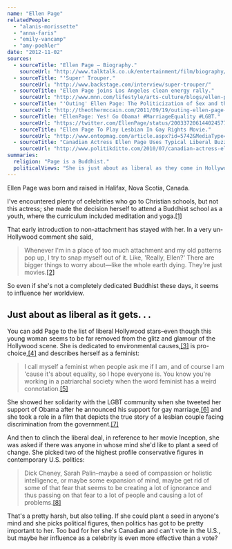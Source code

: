 ```yaml
---
name: "Ellen Page"
relatedPeople:
  - "alanis-morissette"
  - "anna-faris"
  - "emily-vancamp"
  - "amy-poehler"
date: "2012-11-02"
sources:
  - sourceTitle: "Ellen Page – Biography."
    sourceUrl: "http://www.talktalk.co.uk/entertainment/film/biography/artist/ellen-page/biography/175?page=3"
  - sourceTitle: "'Super' Trouper."
    sourceUrl: "http://www.backstage.com/interview/super-trouper/"
  - sourceTitle: "Ellen Page joins Los Angeles clean energy rally."
    sourceUrl: "http://www.mnn.com/lifestyle/arts-culture/blogs/ellen-page-joins-los-angeles-clean-energy-rally"
  - sourceTitle: "'Outing' Ellen Page: The Politicization of Sex and the Sexualization of Politics."
    sourceUrl: "http://theothermccain.com/2011/09/19/outing-ellen-page-the-politicization-of-sex-and-the-sexualization-of-politics/"
  - sourceTitle: "EllenPage: Yes! Go Obama! #MarriageEquality #LGBT."
    sourceUrl: "https://twitter.com/EllenPage/status/200337206144024577"
  - sourceTitle: "Ellen Page To Play Lesbian In Gay Rights Movie."
    sourceUrl: "http://www.ontopmag.com/article.aspx?id=5742&MediaType=1&Category=4"
  - sourceTitle: "Canadian Actress Ellen Page Uses Typical Liberal Buzzwords To Smear Sarah Palin."
    sourceUrl: "http://www.politikditto.com/2010/07/canadian-actress-ellen-page-uses.html"
summaries:
  religion: "Page is a Buddhist."
  politicalViews: "She is just about as liberal as they come in Hollywood."
---
```


Ellen Page was born and raised in Halifax, Nova Scotia, Canada.

I've encountered plenty of celebrities who go to Christian schools, but not this actress; she made the decision herself to attend a Buddhist school as a youth, where the curriculum included meditation and yoga.<a class="source-citation" href="#http%3A%2F%2Fwww.talktalk.co.uk%2Fentertainment%2Ffilm%2Fbiography%2Fartist%2Fellen-page%2Fbiography%2F175%3Fpage%3D3" title="Ellen Page – Biography.">[1]</a>

That early introduction to non-attachment has stayed with her. In a very un-Hollywood comment she said,

>Whenever I'm in a place of too much attachment and my old patterns pop up, I try to snap myself out of it. Like, 'Really, Ellen?' There are bigger things to worry about—like the whole earth dying. They're just movies.<a class="source-citation" href="#http%3A%2F%2Fwww.backstage.com%2Finterview%2Fsuper-trouper%2F" title="&apos;Super&apos; Trouper.">[2]</a>

So even if she's not a completely dedicated Buddhist these days, it seems to influence her worldview.


## Just about as liberal as it gets. . .

You can add Page to the list of liberal Hollywood stars–even though this young woman seems to be far removed from the glitz and glamour of the Hollywood scene. She is dedicated to environmental causes,<a class="source-citation" href="#http%3A%2F%2Fwww.mnn.com%2Flifestyle%2Farts-culture%2Fblogs%2Fellen-page-joins-los-angeles-clean-energy-rally" title="Ellen Page joins Los Angeles clean energy rally.">[3]</a> is pro-choice,<a class="source-citation" href="#http%3A%2F%2Ftheothermccain.com%2F2011%2F09%2F19%2Fouting-ellen-page-the-politicization-of-sex-and-the-sexualization-of-politics%2F" title="&apos;Outing&apos; Ellen Page: The Politicization of Sex and the Sexualization of Politics.">[4]</a> and describes herself as a feminist:

>I call myself a feminist when people ask me if I am, and of course I am 'cause it's about equality, so I hope everyone is. You know you're working in a patriarchal society when the word feminist has a weird connotation.<a class="source-citation" href="#http%3A%2F%2Ftheothermccain.com%2F2011%2F09%2F19%2Fouting-ellen-page-the-politicization-of-sex-and-the-sexualization-of-politics%2F" title="&apos;Outing&apos; Ellen Page: The Politicization of Sex and the Sexualization of Politics.">[5]</a>

She showed her solidarity with the LGBT community when she tweeted her support of Obama after he announced his support for gay marriage,<a class="source-citation" href="#https%3A%2F%2Ftwitter.com%2FEllenPage%2Fstatus%2F200337206144024577" title="EllenPage: Yes! Go Obama! #MarriageEquality #LGBT.">[6]</a> and she took a role in a film that depicts the true story of a lesbian couple facing discrimination from the government.<a class="source-citation" href="#http%3A%2F%2Fwww.ontopmag.com%2Farticle.aspx%3Fid%3D5742%26MediaType%3D1%26Category%3D4" title="Ellen Page To Play Lesbian In Gay Rights Movie.">[7]</a>

And then to clinch the liberal deal, in reference to her movie Inception, she was asked if there was anyone in whose mind she'd like to plant a seed of change. She picked two of the highest profile conservative figures in contemporary U.S. politics:

>Dick Cheney, Sarah Palin–maybe a seed of compassion or holistic intelligence, or maybe some expansion of mind, maybe get rid of some of that fear that seems to be creating a lot of ignorance and thus passing on that fear to a lot of people and causing a lot of problems.<a class="source-citation" href="#http%3A%2F%2Fwww.politikditto.com%2F2010%2F07%2Fcanadian-actress-ellen-page-uses.html" title="Canadian Actress Ellen Page Uses Typical Liberal Buzzwords To Smear Sarah Palin.">[8]</a>

That's a pretty harsh, but also telling. If she could plant a seed in anyone's mind and she picks political figures, then politics has got to be pretty important to her. Too bad for her she's Canadian and can't vote in the U.S., but maybe her influence as a celebrity is even more effective than a vote?